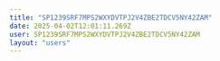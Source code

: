 ```yaml
---
title: "SP1239SRF7MPS2WXYDVTPJ2V4ZBE2TDCV5NY42ZAM"
date: 2025-04-02T12:01:11.269Z
user: SP1239SRF7MPS2WXYDVTPJ2V4ZBE2TDCV5NY42ZAM
layout: "users"
---
```

    